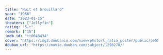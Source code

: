 ```yaml
---
title: "Nuit et brouillard"
year: "1956"
date: "2023-01-15"
theaters: ["Jellyfin"]
rating: "5-t"
remark: ["15"]
imdb_id: "tt0048434"
cover: "https://img3.doubanio.com/view/photo/l_ratio_poster/public/p555447322.jpg"
douban_url: "https://movie.douban.com/subject/1298270/"
---
```

